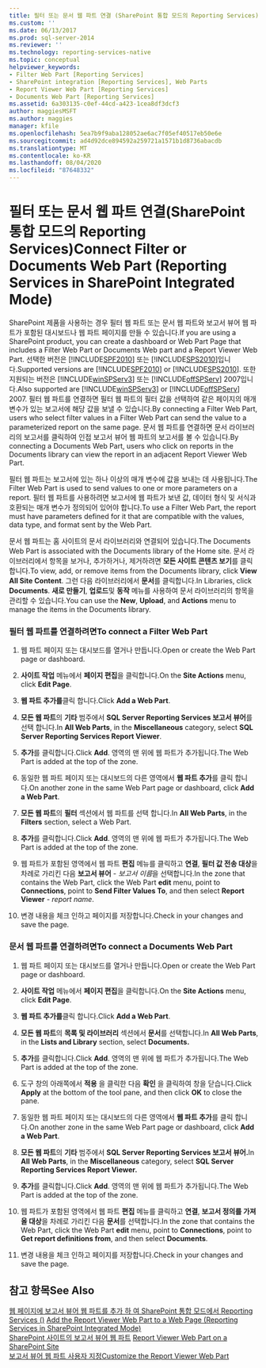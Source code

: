 ```yaml
---
title: 필터 또는 문서 웹 파트 연결 (SharePoint 통합 모드의 Reporting Services) | Microsoft Docs
ms.custom: ''
ms.date: 06/13/2017
ms.prod: sql-server-2014
ms.reviewer: ''
ms.technology: reporting-services-native
ms.topic: conceptual
helpviewer_keywords:
- Filter Web Part [Reporting Services]
- SharePoint integration [Reporting Services], Web Parts
- Report Viewer Web Part [Reporting Services]
- Documents Web Part [Reporting Services]
ms.assetid: 6a303135-c0ef-44cd-a423-1cea8df3dcf3
author: maggiesMSFT
ms.author: maggies
manager: kfile
ms.openlocfilehash: 5ea7b9f9aba128052ae6ac7f05ef40517eb50e6e
ms.sourcegitcommit: ad4d92dce894592a259721a1571b1d8736abacdb
ms.translationtype: MT
ms.contentlocale: ko-KR
ms.lasthandoff: 08/04/2020
ms.locfileid: "87648332"
---
```

# <a name="connect-filter-or-documents-web-part-reporting-services-in-sharepoint-integrated-mode"></a><span data-ttu-id="72863-102">필터 또는 문서 웹 파트 연결(SharePoint 통합 모드의 Reporting Services)</span><span class="sxs-lookup"><span data-stu-id="72863-102">Connect Filter or Documents Web Part (Reporting Services in SharePoint Integrated Mode)</span></span>
  <span data-ttu-id="72863-103">SharePoint 제품을 사용하는 경우 필터 웹 파트 또는 문서 웹 파트와 보고서 뷰어 웹 파트가 포함된 대시보드나 웹 파트 페이지를 만들 수 있습니다.</span><span class="sxs-lookup"><span data-stu-id="72863-103">If you are using a SharePoint product, you can create a dashboard or Web Part Page that includes a Filter Web Part or Documents Web part and a Report Viewer Web Part.</span></span> <span data-ttu-id="72863-104">선택한 버전은 [!INCLUDE[SPF2010](../includes/spf2010-md.md)] 또는 [!INCLUDE[SPS2010](../includes/sps2010-md.md)]입니다.</span><span class="sxs-lookup"><span data-stu-id="72863-104">Supported versions are [!INCLUDE[SPF2010](../includes/spf2010-md.md)] or [!INCLUDE[SPS2010](../includes/sps2010-md.md)].</span></span> <span data-ttu-id="72863-105">또한 지원되는 버전은 [!INCLUDE[winSPServ3](../includes/winspserv3-md.md)] 또는 [!INCLUDE[offSPServ](../includes/offspserv-md.md)] 2007입니다.</span><span class="sxs-lookup"><span data-stu-id="72863-105">Also supported are [!INCLUDE[winSPServ3](../includes/winspserv3-md.md)] or [!INCLUDE[offSPServ](../includes/offspserv-md.md)] 2007.</span></span> <span data-ttu-id="72863-106">필터 웹 파트를 연결하면 필터 웹 파트의 필터 값을 선택하여 같은 페이지의 매개 변수가 있는 보고서에 해당 값을 보낼 수 있습니다.</span><span class="sxs-lookup"><span data-stu-id="72863-106">By connecting a Filter Web Part, users who select filter values in a Filter Web Part can send the value to a parameterized report on the same page.</span></span> <span data-ttu-id="72863-107">문서 웹 파트를 연결하면 문서 라이브러리의 보고서를 클릭하여 인접 보고서 뷰어 웹 파트의 보고서를 볼 수 있습니다.</span><span class="sxs-lookup"><span data-stu-id="72863-107">By connecting a Documents Web Part, users who click on reports in the Documents library can view the report in an adjacent Report Viewer Web Part.</span></span>  
  
 <span data-ttu-id="72863-108">필터 웹 파트는 보고서에 있는 하나 이상의 매개 변수에 값을 보내는 데 사용됩니다.</span><span class="sxs-lookup"><span data-stu-id="72863-108">The Filter Web Part is used to send values to one or more parameters on a report.</span></span> <span data-ttu-id="72863-109">필터 웹 파트를 사용하려면 보고서에 웹 파트가 보낸 값, 데이터 형식 및 서식과 호환되는 매개 변수가 정의되어 있어야 합니다.</span><span class="sxs-lookup"><span data-stu-id="72863-109">To use a Filter Web Part, the report must have parameters defined for it that are compatible with the values, data type, and format sent by the Web Part.</span></span>  
  
 <span data-ttu-id="72863-110">문서 웹 파트는 홈 사이트의 문서 라이브러리와 연결되어 있습니다.</span><span class="sxs-lookup"><span data-stu-id="72863-110">The Documents Web Part is associated with the Documents library of the Home site.</span></span> <span data-ttu-id="72863-111">문서 라이브러리에서 항목을 보거나, 추가하거나, 제거하려면 **모든 사이트 콘텐츠 보기**를 클릭합니다.</span><span class="sxs-lookup"><span data-stu-id="72863-111">To view, add, or remove items from the Documents library, click **View All Site Content**.</span></span> <span data-ttu-id="72863-112">그런 다음 라이브러리에서 **문서**를 클릭합니다.</span><span class="sxs-lookup"><span data-stu-id="72863-112">In Libraries, click **Documents**.</span></span> <span data-ttu-id="72863-113">**새로 만들기**, **업로드**및 **동작** 메뉴를 사용하여 문서 라이브러리의 항목을 관리할 수 있습니다.</span><span class="sxs-lookup"><span data-stu-id="72863-113">You can use the **New**, **Upload**, and **Actions** menu to manage the items in the Documents library.</span></span>  
  
### <a name="to-connect-a-filter-web-part"></a><span data-ttu-id="72863-114">필터 웹 파트를 연결하려면</span><span class="sxs-lookup"><span data-stu-id="72863-114">To connect a Filter Web Part</span></span>  
  
1.  <span data-ttu-id="72863-115">웹 파트 페이지 또는 대시보드를 열거나 만듭니다.</span><span class="sxs-lookup"><span data-stu-id="72863-115">Open or create the Web Part page or dashboard.</span></span>  
  
2.  <span data-ttu-id="72863-116">**사이트 작업** 메뉴에서 **페이지 편집**을 클릭합니다.</span><span class="sxs-lookup"><span data-stu-id="72863-116">On the **Site Actions** menu, click **Edit Page**.</span></span>  
  
3.  <span data-ttu-id="72863-117">**웹 파트 추가를**클릭 합니다.</span><span class="sxs-lookup"><span data-stu-id="72863-117">Click **Add a Web Part**.</span></span>  
  
4.  <span data-ttu-id="72863-118">**모든 웹 파트**의 **기타** 범주에서 **SQL Server Reporting Services 보고서 뷰어**를 선택 합니다.</span><span class="sxs-lookup"><span data-stu-id="72863-118">In **All Web Parts**, in the **Miscellaneous** category, select **SQL Server Reporting Services Report Viewer**.</span></span>  
  
5.  <span data-ttu-id="72863-119">**추가**를 클릭합니다.</span><span class="sxs-lookup"><span data-stu-id="72863-119">Click **Add**.</span></span> <span data-ttu-id="72863-120">영역의 맨 위에 웹 파트가 추가됩니다.</span><span class="sxs-lookup"><span data-stu-id="72863-120">The Web Part is added at the top of the zone.</span></span>  
  
6.  <span data-ttu-id="72863-121">동일한 웹 파트 페이지 또는 대시보드의 다른 영역에서 **웹 파트 추가**를 클릭 합니다.</span><span class="sxs-lookup"><span data-stu-id="72863-121">On another zone in the same Web Part page or dashboard, click **Add a Web Part**.</span></span>  
  
7.  <span data-ttu-id="72863-122">**모든 웹 파트**의 **필터** 섹션에서 웹 파트를 선택 합니다.</span><span class="sxs-lookup"><span data-stu-id="72863-122">In **All Web Parts**, in the **Filters** section, select a Web Part.</span></span>  
  
8.  <span data-ttu-id="72863-123">**추가**를 클릭합니다.</span><span class="sxs-lookup"><span data-stu-id="72863-123">Click **Add**.</span></span> <span data-ttu-id="72863-124">영역의 맨 위에 웹 파트가 추가됩니다.</span><span class="sxs-lookup"><span data-stu-id="72863-124">The Web Part is added at the top of the zone.</span></span>  
  
9. <span data-ttu-id="72863-125">웹 파트가 포함된 영역에서 웹 파트 **편집** 메뉴를 클릭하고 **연결**, **필터 값 전송 대상**을 차례로 가리킨 다음 **보고서 뷰어** - *보고서 이름*을 선택합니다.</span><span class="sxs-lookup"><span data-stu-id="72863-125">In the zone that contains the Web Part, click the Web Part **edit** menu, point to **Connections**, point to **Send Filter Values To**, and then select **Report Viewer** - *report name*.</span></span>  
  
10. <span data-ttu-id="72863-126">변경 내용을 체크 인하고 페이지를 저장합니다.</span><span class="sxs-lookup"><span data-stu-id="72863-126">Check in your changes and save the page.</span></span>  
  
### <a name="to-connect-a-documents-web-part"></a><span data-ttu-id="72863-127">문서 웹 파트를 연결하려면</span><span class="sxs-lookup"><span data-stu-id="72863-127">To connect a Documents Web Part</span></span>  
  
1.  <span data-ttu-id="72863-128">웹 파트 페이지 또는 대시보드를 열거나 만듭니다.</span><span class="sxs-lookup"><span data-stu-id="72863-128">Open or create the Web Part page or dashboard.</span></span>  
  
2.  <span data-ttu-id="72863-129">**사이트 작업** 메뉴에서 **페이지 편집**을 클릭합니다.</span><span class="sxs-lookup"><span data-stu-id="72863-129">On the **Site Actions** menu, click **Edit Page**.</span></span>  
  
3.  <span data-ttu-id="72863-130">**웹 파트 추가를**클릭 합니다.</span><span class="sxs-lookup"><span data-stu-id="72863-130">Click **Add a Web Part**.</span></span>  
  
4.  <span data-ttu-id="72863-131">**모든 웹 파트**의 **목록 및 라이브러리** 섹션에서 **문서**를 선택합니다.</span><span class="sxs-lookup"><span data-stu-id="72863-131">In **All Web Parts**, in the **Lists and Library** section, select **Documents.**</span></span>  
  
5.  <span data-ttu-id="72863-132">**추가**를 클릭합니다.</span><span class="sxs-lookup"><span data-stu-id="72863-132">Click **Add**.</span></span> <span data-ttu-id="72863-133">영역의 맨 위에 웹 파트가 추가됩니다.</span><span class="sxs-lookup"><span data-stu-id="72863-133">The Web Part is added at the top of the zone.</span></span>  
  
6.  <span data-ttu-id="72863-134">도구 창의 아래쪽에서 **적용** 을 클릭한 다음 **확인** 을 클릭하여 창을 닫습니다.</span><span class="sxs-lookup"><span data-stu-id="72863-134">Click **Apply** at the bottom of the tool pane, and then click **OK** to close the pane.</span></span>  
  
7.  <span data-ttu-id="72863-135">동일한 웹 파트 페이지 또는 대시보드의 다른 영역에서 **웹 파트 추가**를 클릭 합니다.</span><span class="sxs-lookup"><span data-stu-id="72863-135">On another zone in the same Web Part page or dashboard, click **Add a Web Part**.</span></span>  
  
8.  <span data-ttu-id="72863-136">**모든 웹 파트**의 **기타** 범주에서 **SQL Server Reporting Services 보고서 뷰어.**</span><span class="sxs-lookup"><span data-stu-id="72863-136">In **All Web Parts**, in the **Miscellaneous** category, select **SQL Server Reporting Services Report Viewer.**</span></span>  
  
9. <span data-ttu-id="72863-137">**추가**를 클릭합니다.</span><span class="sxs-lookup"><span data-stu-id="72863-137">Click **Add**.</span></span> <span data-ttu-id="72863-138">영역의 맨 위에 웹 파트가 추가됩니다.</span><span class="sxs-lookup"><span data-stu-id="72863-138">The Web Part is added at the top of the zone.</span></span>  
  
10. <span data-ttu-id="72863-139">웹 파트가 포함된 영역에서 웹 파트 **편집** 메뉴를 클릭하고 **연결**, **보고서 정의를 가져올 대상**을 차례로 가리킨 다음 **문서**를 선택합니다.</span><span class="sxs-lookup"><span data-stu-id="72863-139">In the zone that contains the Web Part, click the Web Part **edit** menu, point to **Connections**, point to **Get report definitions from**, and then select **Documents**.</span></span>  
  
11. <span data-ttu-id="72863-140">변경 내용을 체크 인하고 페이지를 저장합니다.</span><span class="sxs-lookup"><span data-stu-id="72863-140">Check in your changes and save the page.</span></span>  
  
## <a name="see-also"></a><span data-ttu-id="72863-141">참고 항목</span><span class="sxs-lookup"><span data-stu-id="72863-141">See Also</span></span>  
 <span data-ttu-id="72863-142">[웹 페이지에 보고서 뷰어 웹 파트를 추가 하 여 SharePoint 통합 모드에서 Reporting Services &#40;&#41;](report-server-sharepoint/add-reporting-services-content-types-to-a-sharepoint-library.md) </span><span class="sxs-lookup"><span data-stu-id="72863-142">[Add the Report Viewer Web Part to a Web Page &#40;Reporting Services in SharePoint Integrated Mode&#41;](report-server-sharepoint/add-reporting-services-content-types-to-a-sharepoint-library.md) </span></span>  
 <span data-ttu-id="72863-143">[SharePoint 사이트의 보고서 뷰어 웹 파트](../../2014/reporting-services/report-viewer-web-part-on-a-sharepoint-site.md) </span><span class="sxs-lookup"><span data-stu-id="72863-143">[Report Viewer Web Part on a SharePoint Site](../../2014/reporting-services/report-viewer-web-part-on-a-sharepoint-site.md) </span></span>  
 [<span data-ttu-id="72863-144">보고서 뷰어 웹 파트 사용자 지정</span><span class="sxs-lookup"><span data-stu-id="72863-144">Customize the Report Viewer Web Part</span></span>](../../2014/reporting-services/customize-the-report-viewer-web-part.md)  
  
  
